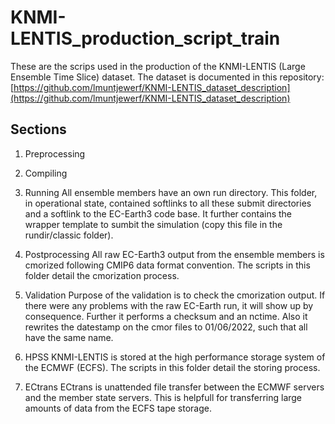 # KNMI-LENTIS_production_script_train

These are the scrips used in the production of the KNMI-LENTIS (Large Ensemble Time Slice) dataset. The dataset is documented in this repository: [https://github.com/lmuntjewerf/KNMI-LENTIS_dataset_description](https://github.com/lmuntjewerf/KNMI-LENTIS_dataset_description) 

## Sections

1. Preprocessing

2. Compiling

3. Running
All ensemble members have an own run directory. This folder, in operational state, contained softlinks to all these submit directories and a softlink to the EC-Earth3 code base. 
It further contains the wrapper template to sumbit the simulation (copy this file in the rundir/classic folder).

4. Postprocessing 
All raw EC-Earth3 output from the ensemble members is cmorized following CMIP6 data format convention. The scripts in this folder detail the cmorization process. 

5. Validation
Purpose of the validation is to check the cmorization output. 
If there were any problems with the raw EC-Earth run, it will show up by consequence. 
Further it performs a checksum and an nctime. 
Also it rewrites the datestamp on the cmor files to 01/06/2022, such that all have the same name. 

6. HPSS 
KNMI-LENTIS is stored at the high performance storage system of the ECMWF (ECFS). The scripts in this folder detail the storing process. 

7. ECtrans
ECtrans is unattended file transfer between the ECMWF servers and the member state servers. This is helpfull for transferring large amounts of data from the ECFS tape storage. 

